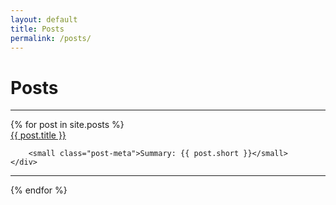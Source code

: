 ```yaml
---
layout: default
title: Posts
permalink: /posts/
---
```


<div class="home">

  <h1 class="page-heading">Posts</h1>
<hr>
    {% for post in site.posts %}
        <div class="post-title">
          <a class="post-link" href="{{ post.url | prepend: site.baseurl }}">{{ post.title }}</a>

        <small class="post-meta">Summary: {{ post.short }}</small>
	</div>
    
<hr>
    {% endfor %}
</div>
